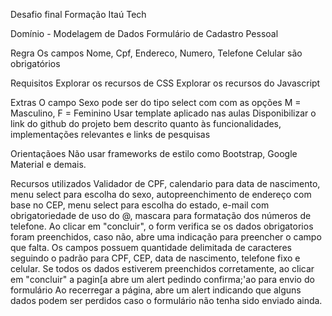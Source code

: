 Desafio final Formação Itaú Tech

Domínio - Modelagem de Dados
Formulário de Cadastro Pessoal

Regra
Os campos Nome, Cpf, Endereco, Numero, Telefone Celular são obrigatórios

Requisitos
Explorar os recursos de CSS
Explorar os recursos do Javascript

Extras
O campo Sexo pode ser do tipo select com com as opções M = Masculino, F = Feminino
Usar template aplicado nas aulas
Disponibilizar o link do github do projeto bem descrito quanto às funcionalidades, implementações relevantes e links de pesquisas

Orientaçãoes
Não usar frameworks de estilo como Bootstrap, Google Material e demais.

Recursos utilizados
Validador de CPF, calendario para data de nascimento, menu select para escolha do sexo, autopreenchimento de endereço com base no CEP,
menu select para escolha do estado, e-mail com obrigatoriedade de uso do @, mascara para formatação dos números de telefone.
Ao clicar em "concluir", o form verifica se os dados obrigatorios foram preenchidos, caso não, abre uma indicação para preencher o campo que falta.
Os campos possuem quantidade delimitada de caracteres seguindo o padrão para CPF, CEP, data de nascimento, telefone fixo e celular.
Se todos os dados estiverem preenchidos corretamente, ao clicar em "concluir" a pagin[a abre um alert pedindo confirma;'ao para envio do formulário
Ao recerregar a página, abre um alert indicando que alguns dados podem ser perdidos caso o formulário não tenha sido enviado ainda.

